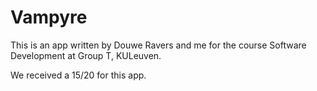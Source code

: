 # Vampyre
This is an app written by Douwe Ravers and me for the course Software Development at Group T, KULeuven.

We received a 15/20 for this app.
